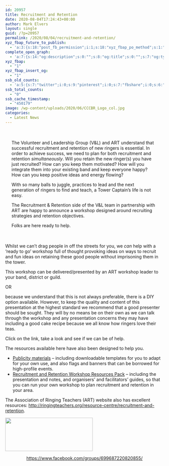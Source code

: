 ```yaml
---
id: 20957
title: Recruitment and Retention
date: 2020-08-04T17:24:43+00:00
author: Mark Elvers
layout: single
guid: /?p=20957
permalink: /2020/08/04/recruitment-and-retention/
xyz_fbap_future_to_publish:
  - 'a:3:{s:18:"post_fb_permission";i:1;s:18:"xyz_fbap_po_method";s:1:"2";s:16:"xyz_fbap_message";s:62:"News item added to the CCCBR website: {POST_TITLE} {PERMALINK}";}'
complete_open_graph:
  - 'a:7:{s:14:"og:description";s:0:"";s:8:"og:title";s:0:"";s:7:"og:type";s:0:"";s:12:"twitter:card";s:7:"summary";s:15:"twitter:creator";s:0:"";s:19:"twitter:description";s:0:"";s:8:"og:image";s:0:"";}'
xyz_fbap:
  - "1"
xyz_fbap_insert_og:
  - "1"
ssb_old_counts:
  - 'a:5:{s:7:"twitter";i:0;s:9:"pinterest";i:0;s:7:"fbshare";i:0;s:6:"reddit";i:0;s:6:"tumblr";N;}'
ssb_total_counts:
  - "0"
ssb_cache_timestamp:
  - "450179"
image: /wp-content/uploads/2020/06/CCCBR_Logo_col.jpg
categories:
  - Latest News
---
```

<div style="padding: 20px;">
  <p>
    The Volunteer and Leadership Group (V&L) and ART understand that successful recruitment and retention of new ringers is essential. In order to achieve success, we need to plan for both recruitment and retention <em>simultaneously</em>. Will you retain the new ringer(s) you have just recruited? How can you keep them motivated? How will you integrate them into your existing band and keep everyone happy? How can you keep positive ideas and energy flowing?
  </p>
  
  <p>
    With so many balls to juggle, practices to lead and the next generation of ringers to find and teach, a Tower Captain’s life is not easy.
  </p>
  
  <p>
    The Recruitment & Retention side of the V&L team in partnership with ART are happy to announce a workshop designed around recruiting strategies and retention objectives.
  </p>
  
  <p>
    Folks are here ready to help.
  </p>
</div>

Whilst we can’t drag people in off the streets for you, we _can_ help with a ‘ready to go’ workshop full of thought provoking ideas on ways to recruit and fun ideas on retaining these good people without imprisoning them in the tower.

This workshop can be delivered/presented by an ART workshop leader to your band, district or guild.

OR

because we understand that this is not always preferable, there is a DIY option available. However, to keep the quality and content of this presentation at the highest standard we recommend that a good presenter should be sought. They will by no means be on their own as we can talk through the workshop and any presentation concerns they may have including a good cake recipe because we all know how ringers love their teas.

Click on the link, take a look and see if we can be of help.

The resources available here have also been designed to help you.

  * [Publicity materials](/resources/publicity-material/) – including downloadable templates for you to adapt for your own use, and also flags and banners that can be borrowed for high-profile events.
  * [Recruitment and Retention Workshop Resources Pack](/resources/recruitment-and-retention/workshop/) – including the presentation and notes, and organisers’ and facilitators’ guides, so that you can run your own workshop to plan recruitment and retention in your area.

The Association of Ringing Teachers (ART) website also has excellent resources: <http://ringingteachers.org/resource-centre/recruitment-and-retention>.

<img loading="lazy" class="aligncenter wp-image-20959 size-full" src="https://cccbr.org.uk/wp-content/uploads/2020/08/helping-each-other-to-better-our-future.png" alt="" width="278" height="106" /> 

<p style="text-align: center;">
  <a href="https://www.facebook.com/groups/699687220820855/">https://www.facebook.com/groups/699687220820855/</a>
</p>

&nbsp;
